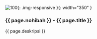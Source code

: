 ---
---

![100](/static/img/hibahcms/100.png){: .img-responsive }{: width="350" }

### {{ page.nohibah }} - {{ page.title }}

{{ page.deskripsi }}
